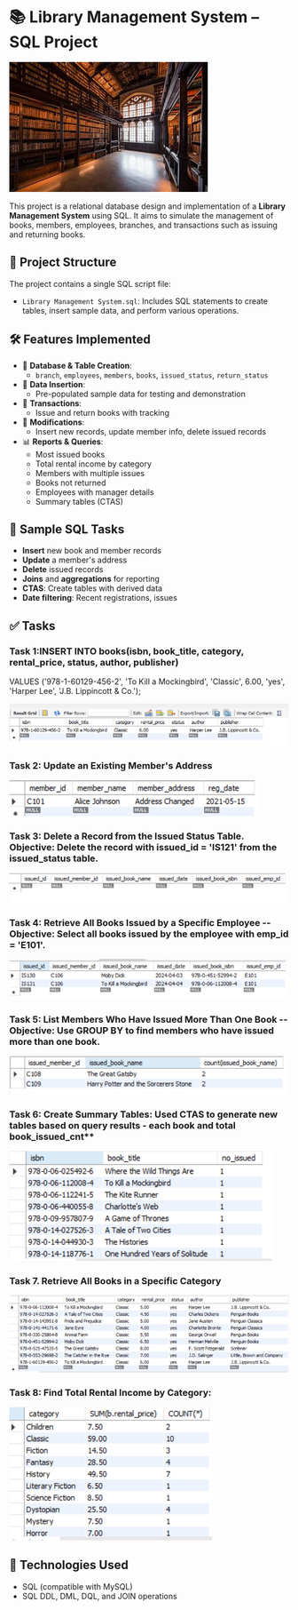 # 📚 Library Management System – SQL Project

![BannerLMS](https://github.com/Sayali821/Library-Management-System/blob/727575ea15303d99509144f557e1d48bccb08425/Images/BannerLMS.jpg)

This project is a relational database design and implementation of a **Library Management System** using SQL. It aims to simulate the management of books, members, employees, branches, and transactions such as issuing and returning books.

## 📂 Project Structure

The project contains a single SQL script file:
- `Library Management System.sql`: Includes SQL statements to create tables, insert sample data, and perform various operations.

## 🛠️ Features Implemented

- 📁 **Database & Table Creation**:
  - `branch`, `employees`, `members`, `books`, `issued_status`, `return_status`
- 🧾 **Data Insertion**:
  - Pre-populated sample data for testing and demonstration
- 🔄 **Transactions**:
  - Issue and return books with tracking
- 🔧 **Modifications**:
  - Insert new records, update member info, delete issued records
- 📊 **Reports & Queries**:
  - Most issued books
  - Total rental income by category
  - Members with multiple issues
  - Books not returned
  - Employees with manager details
  - Summary tables (CTAS)

## 📌 Sample SQL Tasks

- **Insert** new book and member records
- **Update** a member's address
- **Delete** issued records
- **Joins** and **aggregations** for reporting
- **CTAS**: Create tables with derived data
- **Date filtering**: Recent registrations, issues

## ✅ Tasks

### Task 1:INSERT INTO books(isbn, book_title, category, rental_price, status, author, publisher)
VALUES
('978-1-60129-456-2', 'To Kill a Mockingbird', 'Classic', 6.00, 'yes', 'Harper Lee', 'J.B. Lippincott & Co.');

![Insert new record](https://github.com/Sayali821/Library-Management-System/blob/af7548f4f90089f7fcd5d28bbd0e072a45b24d6f/Images/Insert%20new%20record.png)

### Task 2: Update an Existing Member's Address

![Update new record](https://github.com/Sayali821/Library-Management-System/blob/34874060768a1a12fcecc070b326fc665473b137/Images/Update%20new%20record.png)

### Task 3: Delete a Record from the Issued Status Table. Objective: Delete the record with issued_id = 'IS121' from the issued_status table.

![Deleting record](https://github.com/Sayali821/Library-Management-System/blob/34874060768a1a12fcecc070b326fc665473b137/Images/Deleting%20record.png)

### Task 4: Retrieve All Books Issued by a Specific Employee -- Objective: Select all books issued by the employee with emp_id = 'E101'.

![Retrive data of user](https://github.com/Sayali821/Library-Management-System/blob/34874060768a1a12fcecc070b326fc665473b137/Images/Retrive%20data%20of%20user.png)

### Task 5: List Members Who Have Issued More Than One Book -- Objective: Use GROUP BY to find members who have issued more than one book.

![Count more then 1](https://github.com/Sayali821/Library-Management-System/blob/34874060768a1a12fcecc070b326fc665473b137/Images/Count%20more%20then%201.png)

### Task 6: Create Summary Tables: Used CTAS to generate new tables based on query results - each book and total book_issued_cnt**

![Book issued count](https://github.com/Sayali821/Library-Management-System/blob/34874060768a1a12fcecc070b326fc665473b137/Images/Book%20issued%20count.png)

### Task 7. Retrieve All Books in a Specific Category

![Book of specific category](https://github.com/Sayali821/Library-Management-System/blob/34874060768a1a12fcecc070b326fc665473b137/Images/Book%20of%20specific%20category.png)

### Task 8: Find Total Rental Income by Category:

![Income by category](https://github.com/Sayali821/Library-Management-System/blob/34874060768a1a12fcecc070b326fc665473b137/Images/Income%20by%20category.png)


## 🧰 Technologies Used

- SQL (compatible with MySQL)
- SQL DDL, DML, DQL, and JOIN operations
